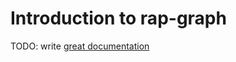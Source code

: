# Introduction to rap-graph

TODO: write [great documentation](http://jacobian.org/writing/great-documentation/what-to-write/)
